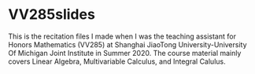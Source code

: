 # VV285slides
This is the recitation files I made when I was the teaching assistant
for Honors Mathematics (VV285) at Shanghai JiaoTong University-University
Of Michigan Joint Institute in Summer 2020.
The course material mainly covers Linear Algebra, Multivariable Calculus, 
and Integral Calulus.
